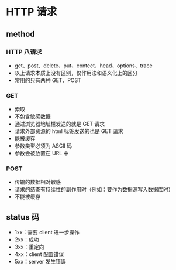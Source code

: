 # HTTP 请求

## method

### HTTP 八请求

- get、post、delete、put、contect、head、options、trace
- 以上请求本质上没有区别，仅作用法和语义化上的区分
- 常用的只有两种 GET、POST

### GET

- 索取
- 不包含敏感数据
- 通过浏览器地址栏发送的就是 GET 请求
- 请求外部资源的 html 标签发送的也是 GET 请求
- 能被缓存
- 参数类型必须为 ASCII 码
- 参数会被放置在 URL 中

### POST

- 传输的数据相对敏感
- 请求的结查有持续性的副作用时（例如：要作为数据源写入数据库时）
- 不能被缓存

## status 码

- 1xx：需要 client 进一步操作
- 2xx：成功
- 3xx：重定向
- 4xx：client 配置错误
- 5xx：server 发生错误
